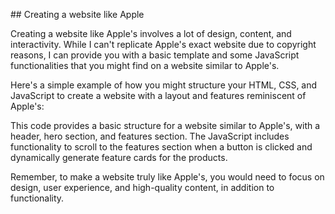 ## Creating a website like Apple

Creating a website like Apple's involves a lot of design, content, and interactivity. While I can't replicate Apple's exact website due to copyright reasons, I can provide you with a basic template and some JavaScript functionalities that you might find on a website similar to Apple's.

Here's a simple example of how you might structure your HTML, CSS, and JavaScript to create a website with a layout and features reminiscent of Apple's:


This code provides a basic structure for a website similar to Apple's, with a header, hero section, and features section. The JavaScript includes functionality to scroll to the features section when a button is clicked and dynamically generate feature cards for the products.

Remember, to make a website truly like Apple's, you would need to focus on design, user experience, and high-quality content, in addition to functionality.